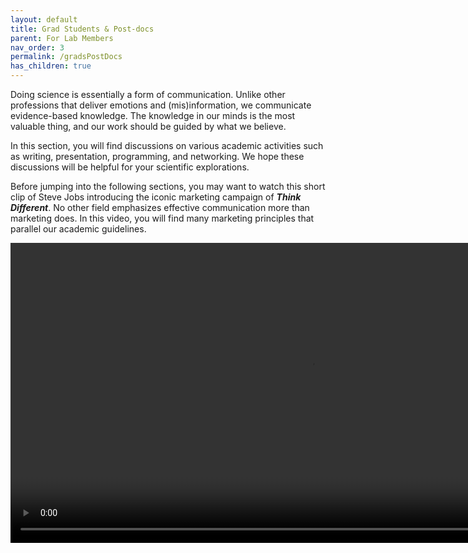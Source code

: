 ```yaml
---
layout: default
title: Grad Students & Post-docs
parent: For Lab Members
nav_order: 3
permalink: /gradsPostDocs
has_children: true
---
```


Doing science is essentially a form of communication. Unlike other professions that deliver emotions and (mis)information, we communicate evidence-based knowledge. The knowledge in our minds is the most valuable thing, and our work should be guided by what we believe.

In this section, you will find discussions on various academic activities such as writing, presentation, programming, and networking. We hope these discussions will be helpful for your scientific explorations.

Before jumping into the following sections, you may want to watch this short clip of Steve Jobs introducing the iconic marketing campaign of ***Think Different***. No other field emphasizes effective communication more than marketing does. In this video, you will find many marketing principles that parallel our academic guidelines.

<video height="480" controls="controls" onclick="this.paused ? this.play() : this.pause();arguments[0].preventDefault();">
 <source type="video/mp4" src="../../../assets/videos/SteveJobs_Introduces_Think_Different_09_23_1997.mp4">
</video>
